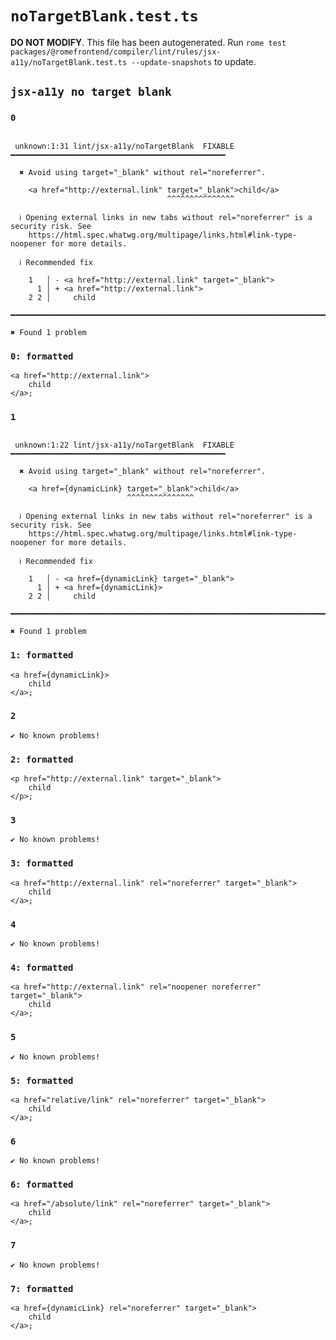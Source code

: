 # `noTargetBlank.test.ts`

**DO NOT MODIFY**. This file has been autogenerated. Run `rome test packages/@romefrontend/compiler/lint/rules/jsx-a11y/noTargetBlank.test.ts --update-snapshots` to update.

## `jsx-a11y no target blank`

### `0`

```

 unknown:1:31 lint/jsx-a11y/noTargetBlank  FIXABLE  ━━━━━━━━━━━━━━━━━━━━━━━━━━━━━━━━━━━━━━━━━━━━━━━━

  ✖ Avoid using target="_blank" without rel="noreferrer".

    <a href="http://external.link" target="_blank">child</a>
                                   ^^^^^^^^^^^^^^^

  ℹ Opening external links in new tabs without rel="noreferrer" is a security risk. See 
    https://html.spec.whatwg.org/multipage/links.html#link-type-noopener for more details.

  ℹ Recommended fix

    1   │ - <a href="http://external.link" target="_blank">
      1 │ + <a href="http://external.link">
    2 2 │     child

━━━━━━━━━━━━━━━━━━━━━━━━━━━━━━━━━━━━━━━━━━━━━━━━━━━━━━━━━━━━━━━━━━━━━━━━━━━━━━━━━━━━━━━━━━━━━━━━━━━━

✖ Found 1 problem

```

### `0: formatted`

```
<a href="http://external.link">
	child
</a>;

```

### `1`

```

 unknown:1:22 lint/jsx-a11y/noTargetBlank  FIXABLE  ━━━━━━━━━━━━━━━━━━━━━━━━━━━━━━━━━━━━━━━━━━━━━━━━

  ✖ Avoid using target="_blank" without rel="noreferrer".

    <a href={dynamicLink} target="_blank">child</a>
                          ^^^^^^^^^^^^^^^

  ℹ Opening external links in new tabs without rel="noreferrer" is a security risk. See 
    https://html.spec.whatwg.org/multipage/links.html#link-type-noopener for more details.

  ℹ Recommended fix

    1   │ - <a href={dynamicLink} target="_blank">
      1 │ + <a href={dynamicLink}>
    2 2 │     child

━━━━━━━━━━━━━━━━━━━━━━━━━━━━━━━━━━━━━━━━━━━━━━━━━━━━━━━━━━━━━━━━━━━━━━━━━━━━━━━━━━━━━━━━━━━━━━━━━━━━

✖ Found 1 problem

```

### `1: formatted`

```
<a href={dynamicLink}>
	child
</a>;

```

### `2`

```
✔ No known problems!

```

### `2: formatted`

```
<p href="http://external.link" target="_blank">
	child
</p>;

```

### `3`

```
✔ No known problems!

```

### `3: formatted`

```
<a href="http://external.link" rel="noreferrer" target="_blank">
	child
</a>;

```

### `4`

```
✔ No known problems!

```

### `4: formatted`

```
<a href="http://external.link" rel="noopener noreferrer" target="_blank">
	child
</a>;

```

### `5`

```
✔ No known problems!

```

### `5: formatted`

```
<a href="relative/link" rel="noreferrer" target="_blank">
	child
</a>;

```

### `6`

```
✔ No known problems!

```

### `6: formatted`

```
<a href="/absolute/link" rel="noreferrer" target="_blank">
	child
</a>;

```

### `7`

```
✔ No known problems!

```

### `7: formatted`

```
<a href={dynamicLink} rel="noreferrer" target="_blank">
	child
</a>;

```
